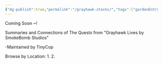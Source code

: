 ```yaml
---
{"dg-publish":true,"permalink":"/grayhawk-stacks/","tags":["gardenEntry"],"updated":"2025-03-25T01:15:16.267+05:30"}
---
```


Coming Soon ~!

Summaries and Connections of The Quests from "Grayhawk Lives by SmokeBomb Studios"


-Maintained by TinyCop

Browse by Location:
1. 
2. 